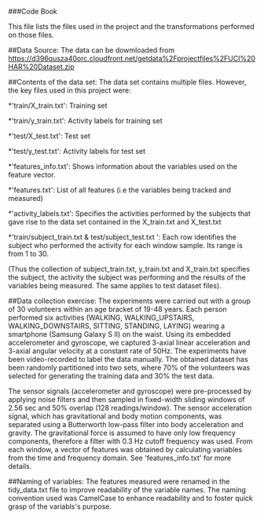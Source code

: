 ###Code Book

This file lists the files used in the project and the transformations performed on those files.

##Data Source: 
The data can be dowmloaded from https://d396qusza40orc.cloudfront.net/getdata%2Fprojectfiles%2FUCI%20HAR%20Dataset.zip

##Contents of the data set:
The data set contains multiple files. However, the key files used in this project were:

*'train/X_train.txt': Training set

*'train/y_train.txt': Activity labels for training set

*'test/X_test.txt': Test set

*'test/y_test.txt': Activity labels for test set

*'features_info.txt': Shows information about the variables used on the feature vector.

*'features.txt': List of all features (i.e the variables being tracked and measured)

*'activity_labels.txt': Specifies the activities performed by the subjects that gave rise to the data set contained in the X_train.txt and X_test.txt

*'train/subject_train.txt & test/subject_test.txt ': Each row identifies the subject who performed the activity for each window sample. Its range is from 1 to 30.

(Thus the collection of subject_train.txt, y_train.txt and X_train.txt specifies the subject, the activity the subject was performing and the results of the variables being measured. The same applies to test dataset files).

##Data collection exercise:
The experiments were carried out with a group of 30 volunteers within an age bracket of 19-48 years. Each person performed six activities (WALKING, WALKING_UPSTAIRS, WALKING_DOWNSTAIRS, SITTING, STANDING, LAYING) wearing a smartphone (Samsung Galaxy S II) on the waist. Using its embedded accelerometer and gyroscope, we captured 3-axial linear acceleration and 3-axial angular velocity at a constant rate of 50Hz. The experiments have been video-recorded to label the data manually. The obtained dataset has been randomly partitioned into two sets, where 70% of the volunteers was selected for generating the training data and 30% the test data. 

The sensor signals (accelerometer and gyroscope) were pre-processed by applying noise filters and then sampled in fixed-width sliding windows of 2.56 sec and 50% overlap (128 readings/window). The sensor acceleration signal, which has gravitational and body motion components, was separated using a Butterworth low-pass filter into body acceleration and gravity. The gravitational force is assumed to have only low frequency components, therefore a filter with 0.3 Hz cutoff frequency was used. From each window, a vector of features was obtained by calculating variables from the time and frequency domain. See 'features_info.txt' for more details. 

##Naming of variables:
The features measured were renamed in the tidy_data.txt file to improve readability of the variable names. The naming convention used was CamelCase to enhance readability and to foster quick grasp of the variabls's purpose.



